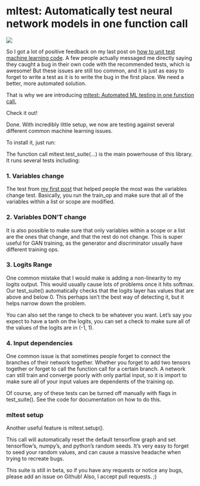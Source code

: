 # mltest: Automatically test neural network models in one function call

![](https://cdn-images-1.medium.com/max/1600/1*nwfCyEi6d3Jt2CfcC-2_WA.png)

So I got a lot of positive feedback on my last post on [how to unit test machine learning code](https://medium.com/@keeper6928/how-to-unit-test-machine-learning-code-57cf6fd81765). A few people actually messaged me directly saying they caught a bug in their own code with the recommended tests, which is awesome! But these issues are still too common, and it is just as easy to forget to write a test as it is to write the bug in the first place. We need a better, more automated solution.

That is why we are introducing [mltest: Automated ML testing in one function call.](https://github.com/Thenerdstation/mltest)

Check it out!



Done. With incredibly little setup, we now are testing against several different common machine learning issues.

To install it, just run:



The function call mltest.test_suite(…) is the main powerhouse of this library. It runs several tests including:

### 1. Variables change

The test from [my first post](https://medium.com/@keeper6928/how-to-unit-test-machine-learning-code-57cf6fd81765) that helped people the most was the variables change test. Basically, you run the train_op and make sure that all of the variables within a list or scope are modified.

### 2. Variables DON’T change

It is also possible to make sure that only variables within a scope or a list are the ones that change, and that the rest do not change. This is super useful for GAN training, as the generator and discriminator usually have different training ops.

### 3. Logits Range

One common mistake that I would make is adding a non-linearity to my logits output. This would usually cause lots of problems once it hits softmax. Our test_suite() automatically checks that the logits layer has values that are above and below 0. This perhaps isn’t the best way of detecting it, but it helps narrow down the problem.

You can also set the range to check to be whatever you want. Let’s say you expect to have a tanh on the logits, you can set a check to make sure all of the values of the logits are in (-1, 1).

### 4. Input dependencies

One common issue is that sometimes people forget to connect the branches of their network together. Whether you forget to add two tensors together or forget to call the function call for a certain branch. A network can still train and converge poorly with only partial input, so it is import to make sure all of your input values are dependents of the training op.

Of course, any of these tests can be turned off manually with flags in test_suite(). See the code for documentation on how to do this.

### mltest setup

Another useful feature is mltest.setup().



This call will automatically reset the default tensorflow graph and set tensorflow’s, numpy’s, and python’s random seeds. It’s very easy to forget to seed your random values, and can cause a massive headache when trying to recreate bugs.

This suite is still in beta, so if you have any requests or notice any bugs, please add an issue on Github! Also, I accept pull requests. ;)

